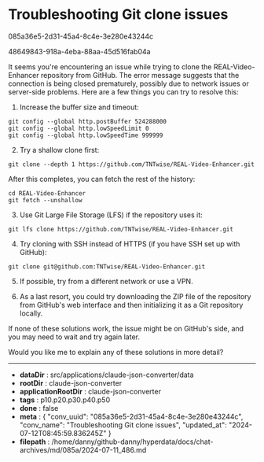 # Troubleshooting Git clone issues

085a36e5-2d31-45a4-8c4e-3e280e43244c

48649843-918a-4eba-88aa-45d516fab04a

 It seems you're encountering an issue while trying to clone the REAL-Video-Enhancer repository from GitHub. The error message suggests that the connection is being closed prematurely, possibly due to network issues or server-side problems. Here are a few things you can try to resolve this:

1. Increase the buffer size and timeout:
```
git config --global http.postBuffer 524288000
git config --global http.lowSpeedLimit 0
git config --global http.lowSpeedTime 999999
```

2. Try a shallow clone first:
```
git clone --depth 1 https://github.com/TNTwise/REAL-Video-Enhancer.git
```
After this completes, you can fetch the rest of the history:
```
cd REAL-Video-Enhancer
git fetch --unshallow
```

3. Use Git Large File Storage (LFS) if the repository uses it:
```
git lfs clone https://github.com/TNTwise/REAL-Video-Enhancer.git
```

4. Try cloning with SSH instead of HTTPS (if you have SSH set up with GitHub):
```
git clone git@github.com:TNTwise/REAL-Video-Enhancer.git
```

5. If possible, try from a different network or use a VPN.

6. As a last resort, you could try downloading the ZIP file of the repository from GitHub's web interface and then initializing it as a Git repository locally.

If none of these solutions work, the issue might be on GitHub's side, and you may need to wait and try again later.

Would you like me to explain any of these solutions in more detail?

---

* **dataDir** : src/applications/claude-json-converter/data
* **rootDir** : claude-json-converter
* **applicationRootDir** : claude-json-converter
* **tags** : p10.p20.p30.p40.p50
* **done** : false
* **meta** : {
  "conv_uuid": "085a36e5-2d31-45a4-8c4e-3e280e43244c",
  "conv_name": "Troubleshooting Git clone issues",
  "updated_at": "2024-07-12T08:45:59.836245Z"
}
* **filepath** : /home/danny/github-danny/hyperdata/docs/chat-archives/md/085a/2024-07-11_486.md